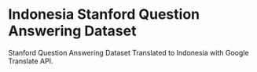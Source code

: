 # Indonesia Stanford Question Answering Dataset

Stanford Question Answering Dataset Translated to Indonesia with Google Translate API.
